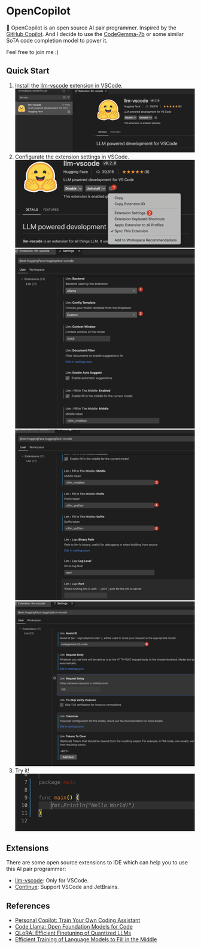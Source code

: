 # OpenCopilot
🥳 OpenCopilot is an open source AI pair programmer. Inspired by the [GitHub Copilot](https://github.com/features/copilot). 
And I decide to use the [CodeGemma-7b](https://huggingface.co/TechxGenus/CodeGemma-7b) or some similar SoTA code completion model to power it.

Feel free to join me :)

## Quick Start
1. Install the [llm-vscode](https://marketplace.visualstudio.com/items?itemName=HuggingFace.huggingface-vscode) extension in VSCode.
![llm-vscode](./assets/llm-vscode.extension.png)
2. Configurate the extension settings in VSCode.
![cfg.step1](./assets/cfg.step.1.png)
![cfg.step2](./assets/cfg.step.2.png)
![cfg.step3](./assets/cfg.step.3.png)
![cfg.step4](./assets/cfg.step.4.png)
3. Try it!
![try.it](./assets/try.it.png)

## Extensions
There are some open source extensions to IDE which can help you to use this AI pair programmer:
- [llm-vscode](https://github.com/huggingface/llm-vscode): Only for VSCode.
- [Continue](https://github.com/continuedev/continue?tab=readme-ov-file): Support VSCode and JetBrains.

## References
- [Personal Copilot: Train Your Own Coding Assistant](https://huggingface.co/blog/personal-copilot)
- [Code Llama: Open Foundation Models for Code](https://arxiv.org/pdf/2308.12950.pdf)
- [QLoRA: Efficient Finetuning of Quantized LLMs](https://arxiv.org/abs/2305.14314)
- [Efficient Training of Language Models to Fill in the Middle](https://arxiv.org/pdf/2207.14255.pdf)